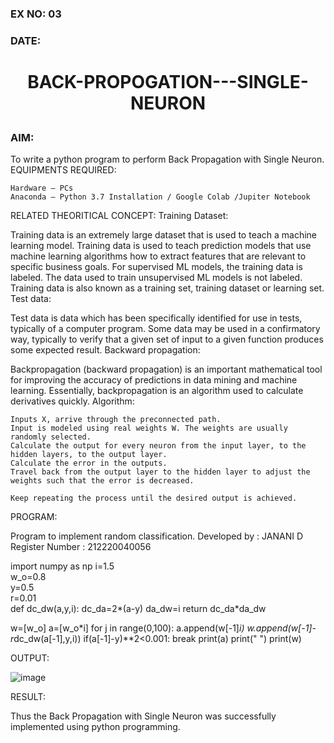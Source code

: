### EX NO: 03
### DATE: 
# <p align= "center">BACK-PROPOGATION---SINGLE-NEURON</p>
### AIM:
To write a python program to perform Back Propagation with Single Neuron.
EQUIPMENTS REQUIRED:

    Hardware – PCs
    Anaconda – Python 3.7 Installation / Google Colab /Jupiter Notebook

RELATED THEORITICAL CONCEPT:
Training Dataset:

Training data is an extremely large dataset that is used to teach a machine learning model. Training data is used to teach prediction models that use machine learning algorithms how to extract features that are relevant to specific business goals. For supervised ML models, the training data is labeled. The data used to train unsupervised ML models is not labeled. Training data is also known as a training set, training dataset or learning set.
Test data:

Test data is data which has been specifically identified for use in tests, typically of a computer program. Some data may be used in a confirmatory way, typically to verify that a given set of input to a given function produces some expected result.
Backward propagation:

Backpropagation (backward propagation) is an important mathematical tool for improving the accuracy of predictions in data mining and machine learning. Essentially, backpropagation is an algorithm used to calculate derivatives quickly.
Algorithm:

    Inputs X, arrive through the preconnected path.
    Input is modeled using real weights W. The weights are usually randomly selected.
    Calculate the output for every neuron from the input layer, to the hidden layers, to the output layer.
    Calculate the error in the outputs.
    Travel back from the output layer to the hidden layer to adjust the weights such that the error is decreased.

    Keep repeating the process until the desired output is achieved.

PROGRAM:

Program to implement random classification.
Developed by   : JANANI D
Register Number :  212220040056

import numpy as np
i=1.5    
w_o=0.8  
y=0.5    
r=0.01   
def dc_dw(a,y,i):
  dc_da=2*(a-y)
  da_dw=i
  return dc_da*da_dw
  
w=[w_o]
a=[w_o*i]
for j in range(0,100):
  a.append(w[-1]*i)
  w.append(w[-1]-r*dc_dw(a[-1],y,i))
  if(a[-1]-y)**2<0.001:
    break
print(a)
print(" ")
print(w)

OUTPUT:

![image](https://user-images.githubusercontent.com/86832944/164516169-f148ea9e-9f88-43e1-a29e-677497fceda8.png)

RESULT:

Thus the Back Propagation with Single Neuron was successfully implemented using python programming.
